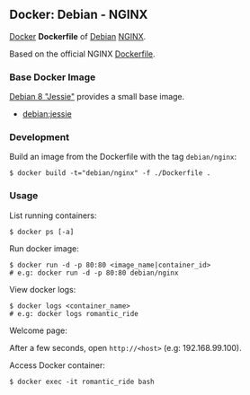 ## Docker: Debian - NGINX

[Docker](https://www.docker.com/) **Dockerfile** of [Debian](https://www.debian.org/) [NGINX](https://www.nginx.com/).

Based on the official NGINX [Dockerfile](https://github.com/nginxinc/docker-nginx).

### Base Docker Image

[Debian 8 "Jessie"](https://wiki.debian.org/DebianJessie) provides a small base image.

- [debian:jessie](https://hub.docker.com/_/debian/)

### Development

Build an image from the Dockerfile with the tag `debian/nginx`:

    $ docker build -t="debian/nginx" -f ./Dockerfile .

### Usage

List running containers:

    $ docker ps [-a]

Run docker image:

    $ docker run -d -p 80:80 <image_name|container_id>
    # e.g: docker run -d -p 80:80 debian/nginx

View docker logs:

    $ docker logs <container_name>
    # e.g: docker logs romantic_ride

Welcome page:

After a few seconds, open `http://<host>` (e.g: 192.168.99.100).

Access Docker container:

    $ docker exec -it romantic_ride bash
